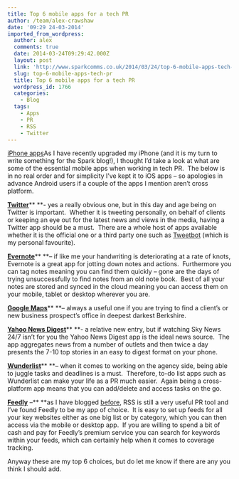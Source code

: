 ```yaml
---
title: Top 6 mobile apps for a tech PR
author: /team/alex-crawshaw
date: '09:29 24-03-2014'
imported_from_wordpress:
  author: alex
  comments: true
  date: 2014-03-24T09:29:42.000Z
  layout: post
  link: 'http://www.sparkcomms.co.uk/2014/03/24/top-6-mobile-apps-tech-pr/'
  slug: top-6-mobile-apps-tech-pr
  title: Top 6 mobile apps for a tech PR
  wordpress_id: 1766
  categories:
    - Blog
  tags:
    - Apps
    - PR
    - RSS
    - Twitter
---
```


[iPhone apps](Apps-169x300.png)As I have recently upgraded my iPhone (and it is my turn to write something for the Spark blog!), I thought I’d take a look at what are some of the essential mobile apps when working in tech PR.  The below is in no real order and for simplicity I’ve kept it to iOS apps – so apologies in advance Android users if a couple of the apps I mention aren’t cross platform.

[**Twitter**](https://itunes.apple.com/gb/app/twitter/id333903271?mt=8)** **- yes a really obvious one, but in this day and age being on Twitter is important.  Whether it is tweeting personally, on behalf of clients or keeping an eye out for the latest news and views in the media, having a Twitter app should be a must.  There are a whole host of apps available whether it is the official one or a third party one such as [Tweetbot](http://tapbots.com/software/tweetbot/) (which is my personal favourite).

[**Evernote**](http://www.evernote.com/)** **– if like me your handwriting is deteriorating at a rate of knots, Evernote is a great app for jotting down notes and actions.  Furthermore you can tag notes meaning you can find them quickly – gone are the days of trying unsuccessfully to find notes from an old note book.  Best of all your notes are stored and synced in the cloud meaning you can access them on your mobile, tablet or desktop wherever you are.

[**Google Maps**](https://itunes.apple.com/gb/app/google-maps/id585027354?mt=8)** **– always a useful one if you are trying to find a client’s or new business prospect’s office in deepest darkest Berkshire.

[**Yahoo News Digest**](https://itunes.apple.com/gb/app/yahoo-news-digest/id784982356?mt=8)** **- a relative new entry, but if watching Sky News 24/7 isn’t for you the Yahoo News Digest app is the ideal news source.  The app aggregates news from a number of outlets and then twice a day presents the 7-10 top stories in an easy to digest format on your phone.

[**Wunderlist**](http://www.wunderlist.com/)** **– when it comes to working on the agency side, being able to juggle tasks and deadlines is a must.  Therefore, to-do list apps such as Wunderlist can make your life as a PR much easier.  Again being a cross-platform app means that you can add/delete and access tasks on the go.

[**Feedly**](http://www.feedly.com/) –** **as I have blogged [before](http://www.sparkcomms.co.uk/2013/04/08/rip-google-reader/), RSS is still a very useful PR tool and I’ve found Feedly to be my app of choice.  It is easy to set up feeds for all your key websites either as one big list or by category, which you can then access via the mobile or desktop app.  If you are willing to spend a bit of cash and pay for Feedly’s premium service you can search for keywords within your feeds, which can certainly help when it comes to coverage tracking.

Anyway these are my top 6 choices, but do let me know if there are any you think I should add.
